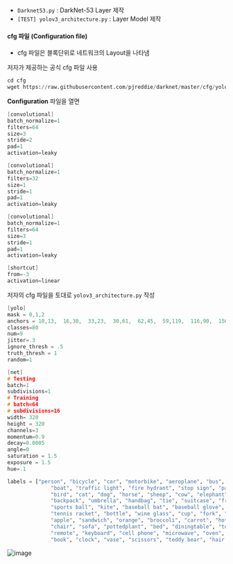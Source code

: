 - ```Darknet53.py``` : DarkNet-53 Layer 제작
- ```[TEST] yolov3_architecture.py``` : Layer Model 제작

#### cfg 파일 (Configuration file)

- cfg 파일은 블록단위로 네트워크의 Layout을 나타냄

저자가 제공하는 공식 cfg 파일 사용  

```python
cd cfg
wget https://raw.githubusercontent.com/pjreddie/darknet/master/cfg/yolov3.cfg
```

**Configuration** 파일을 열면

```c
[convolutional]
batch_normalize=1
filters=64
size=3
stride=2
pad=1
activation=leaky

[convolutional]
batch_normalize=1
filters=32
size=1
stride=1
pad=1
activation=leaky

[convolutional]
batch_normalize=1
filters=64
size=3
stride=1
pad=1
activation=leaky

[shortcut]
from=-3
activation=linear
```
저자의 cfg 파일을 토대로 ```yolov3_architecture.py``` 작성

```c
[yolo]
mask = 0,1,2
anchors = 10,13,  16,30,  33,23,  30,61,  62,45,  59,119,  116,90,  156,198,  373,326
classes=80
num=9
jitter=.3
ignore_thresh = .5
truth_thresh = 1
random=1
```

```c
[net]
# Testing
batch=1
subdivisions=1
# Training
# batch=64
# subdivisions=16
width= 320
height = 320
channels=3
momentum=0.9
decay=0.0005
angle=0
saturation = 1.5
exposure = 1.5
hue=.1
```
```python
labels = ["person", "bicycle", "car", "motorbike", "aeroplane", "bus", "train", "truck", \
              "boat", "traffic light", "fire hydrant", "stop sign", "parking meter", "bench", \
              "bird", "cat", "dog", "horse", "sheep", "cow", "elephant", "bear", "zebra", "giraffe", \
              "backpack", "umbrella", "handbag", "tie", "suitcase", "frisbee", "skis", "snowboard", \
              "sports ball", "kite", "baseball bat", "baseball glove", "skateboard", "surfboard", \
              "tennis racket", "bottle", "wine glass", "cup", "fork", "knife", "spoon", "bowl", "banana", \
              "apple", "sandwich", "orange", "broccoli", "carrot", "hot dog", "pizza", "donut", "cake", \
              "chair", "sofa", "pottedplant", "bed", "diningtable", "toilet", "tvmonitor", "laptop", "mouse", \
              "remote", "keyboard", "cell phone", "microwave", "oven", "toaster", "sink", "refrigerator", \
              "book", "clock", "vase", "scissors", "teddy bear", "hair drier", "toothbrush"]
```

![image](https://user-images.githubusercontent.com/72767245/104836940-af39d700-58f4-11eb-8474-6c645968c2ee.png)
